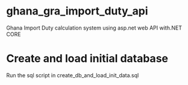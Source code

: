 # ghana_gra_import_duty_api
Ghana Import Duty calculation system using asp.net web API with.NET CORE 



# Create and load initial database
Run the sql script in create_db_and_load_init_data.sql
